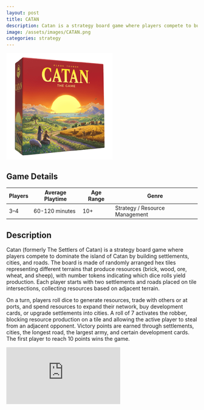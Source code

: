 ```yaml
---
layout: post
title: CATAN
description: Catan is a strategy board game where players compete to build settlements, cities, and roads by collecting and trading resources on a modular hexagonal map.
image: /assets/images/CATAN.png 
categories: strategy
---
```


<div class="row">
  <!-- Image with .post-img -->
  <div class="col-6 col-12-small">
    <img src="/assets/images/CATAN.png" alt="CATAN" class="post-img">
  </div>

  <!-- Table -->
  <div class="col-6 col-12-small">
    <h2>Game Details</h2>
    <table class="centered-table">
      <thead>
        <tr>
          <th>Players</th>
          <th>Average Playtime</th>
          <th>Age Range</th>
          <th>Genre</th>
        </tr>
      </thead>
      <tbody>
        <tr>
          <td>3–4</td>
          <td>60-120 minutes</td>
          <td>10+</td>
          <td>Strategy / Resource Management</td>
        </tr>
      </tbody>
    </table>
  </div>
</div>
<div class="row">
  <div class="col-12">
    <h2>Description</h2>
    <p>
      Catan (formerly The Settlers of Catan) is a strategy board game where players compete to dominate the island of Catan by building settlements, cities, and roads. The board is made of randomly arranged hex tiles representing different terrains that produce resources (brick, wood, ore, wheat, and sheep), with number tokens indicating which dice rolls yield production. Each player starts with two settlements and roads placed on tile intersections, collecting resources based on adjacent terrain.
    </p>
    <p>
      On a turn, players roll dice to generate resources, trade with others or at ports, and spend resources to expand their network, buy development cards, or upgrade settlements into cities. A roll of 7 activates the robber, blocking resource production on a tile and allowing the active player to steal from an adjacent opponent. Victory points are earned through settlements, cities, the longest road, the largest army, and certain development cards. The first player to reach 10 points wins the game.
    </p>
  </div>
</div>
<div class="video-wrapper">
  <div class="ratio-box">
    <iframe src="https://www.youtube.com/embed/8Yj0Y3GKE40?si=eMzHc3BdcDvr6mPX"
            title="YouTube video player"
            frameborder="0"
            allow="accelerometer; autoplay; clipboard-write; encrypted-media; gyroscope; picture-in-picture; web-share"
            allowfullscreen></iframe>
  </div>
</div>
